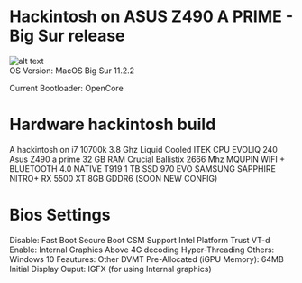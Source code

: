 # Hackintosh on ASUS Z490 A PRIME - Big Sur release
![alt text](https://github.com/[username]/[reponame]/blob/[branch]/image.jpg?raw=true) <br>
OS Version: MacOS Big Sur 11.2.2

Current Bootloader: OpenCore 

# Hardware hackintosh build 
A hackintosh on 
i7 10700k 3.8 Ghz
Liquid Cooled ITEK CPU EVOLIQ 240
Asus Z490 a prime
32 GB RAM Crucial Ballistix 2666 Mhz
MQUPIN WIFI + BLUETOOTH 4.0 NATIVE T919 
1 TB SSD 970 EVO SAMSUNG
SAPPHIRE NITRO+ RX 5500 XT 8GB GDDR6 (SOON NEW CONFIG)
# Bios Settings
Disable:
Fast Boot
Secure Boot
CSM Support
Intel Platform Trust
VT-d
Enable:
Internal Graphics
Above 4G decoding
Hyper-Threading
Others:
Windows 10 Feautures: Other
DVMT Pre-Allocated (iGPU Memory): 64MB
Initial Display Ouput: IGFX (for using Internal graphics)
